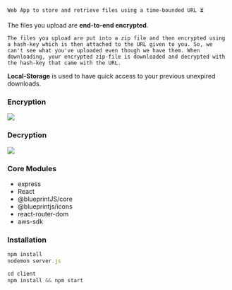 `
Web App to store and retrieve files using a time-bounded URL ⏳
`

The files you upload are **end-to-end encrypted**.

`
The files you upload are put into a zip file and then encrypted using a hash-key which is then attached to the URL given to you. So, we can't see what you've uploaded even though we have them.
When downloading, your encrypted zip-file is downloaded and decrypted with the hash-key that came with the URL.
`

**Local-Storage** is used to have quick access to your previous unexpired downloads.

### Encryption

<img src="https://i.ibb.co/N6KPBsK/Enc.png" />

### Decryption

<img src="https://i.ibb.co/0jgXNsz/Dec.png" />

### Core Modules
- express
- React
- @blueprintJS/core
- @blueprintjs/icons
- react-router-dom
- aws-sdk

### Installation
```js
npm install
nodemon server.js

cd client
npm install && npm start
```
